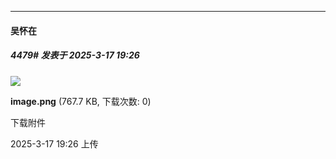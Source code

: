 ﻿
*****

####  吴怀在  
##### 4479#       发表于 2025-3-17 19:26

<img src="https://img.saraba1st.com/forum/202503/17/192643rmj4h8h2p4jt6jih.png" referrerpolicy="no-referrer">

<strong>image.png</strong> (767.7 KB, 下载次数: 0)

下载附件

2025-3-17 19:26 上传

